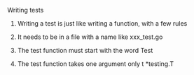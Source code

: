 
Writing tests
1. Writing a test is just like writing a function, with a few rules

2. It needs to be in a file with a name like xxx_test.go

3. The test function must start with the word Test

4. The test function takes one argument only t *testing.T